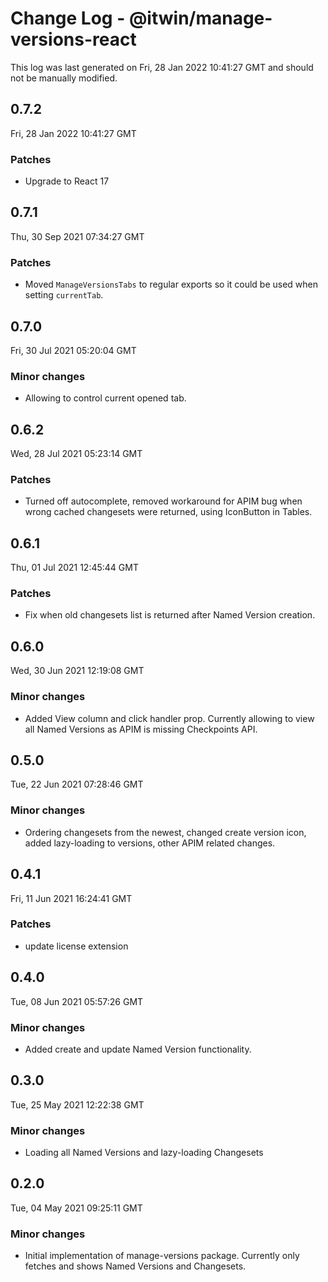 # Change Log - @itwin/manage-versions-react

This log was last generated on Fri, 28 Jan 2022 10:41:27 GMT and should not be manually modified.

## 0.7.2
Fri, 28 Jan 2022 10:41:27 GMT

### Patches

- Upgrade to React 17

## 0.7.1
Thu, 30 Sep 2021 07:34:27 GMT

### Patches

- Moved `ManageVersionsTabs` to regular exports so it could be used when setting `currentTab`.

## 0.7.0
Fri, 30 Jul 2021 05:20:04 GMT

### Minor changes

- Allowing to control current opened tab.

## 0.6.2
Wed, 28 Jul 2021 05:23:14 GMT

### Patches

- Turned off autocomplete, removed workaround for APIM bug when wrong cached changesets were returned, using IconButton in Tables.

## 0.6.1
Thu, 01 Jul 2021 12:45:44 GMT

### Patches

- Fix when old changesets list is returned after Named Version creation.

## 0.6.0
Wed, 30 Jun 2021 12:19:08 GMT

### Minor changes

- Added View column and click handler prop. Currently allowing to view all Named Versions as APIM is missing Checkpoints API.

## 0.5.0
Tue, 22 Jun 2021 07:28:46 GMT

### Minor changes

- Ordering changesets from the newest, changed create version icon, added lazy-loading to versions, other APIM related changes.

## 0.4.1
Fri, 11 Jun 2021 16:24:41 GMT

### Patches

- update license extension

## 0.4.0
Tue, 08 Jun 2021 05:57:26 GMT

### Minor changes

- Added create and update Named Version functionality.

## 0.3.0
Tue, 25 May 2021 12:22:38 GMT

### Minor changes

- Loading all Named Versions and lazy-loading Changesets

## 0.2.0
Tue, 04 May 2021 09:25:11 GMT

### Minor changes

- Initial implementation of manage-versions package. Currently only fetches and shows Named Versions and Changesets.

